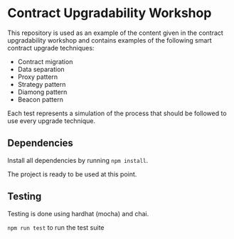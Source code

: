 # Contract Upgradability Workshop
This repository is used as an example of the content given in the contract upgradability workshop and contains examples of the following smart contract upgrade techniques:

- Contract migration
- Data separation
- Proxy pattern
- Strategy pattern
- Diamong pattern
- Beacon pattern

Each test represents a simulation of the process that should be followed to use every upgrade technique.

## Dependencies

Install all dependencies by running `npm install`.

The project is ready to be used at this point.

## Testing

Testing is done using hardhat (mocha) and chai.

`npm run test` to run the test suite